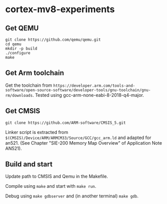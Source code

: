 # cortex-mv8-experiments

## Get QEMU

```
git clone https://github.com/qemu/qemu.git
cd qemu
mkdir -p build
./configure
make
```

## Get Arm toolchain
 
Get the toolchain from `https://developer.arm.com/tools-and-software/open-source-software/developer-tools/gnu-toolchain/gnu-rm/downloads`. Tested using gcc-arm-none-eabi-8-2018-q4-major.

## Get CMSIS

```
git clone https://github.com/ARM-software/CMSIS_5.git
```

Linker script is extracted from `$(CMSIS)/Device/ARM/ARMCM33/Source/GCC/gcc_arm.ld` and adapted for an521. (See Chapter "SIE-200 Memory Map Overview" of Application Note AN521).

## Build and start

Update path to CMSIS and Qemu in the Makefile.

Compile using `make` and start with `make run`.

Debug using `make gdbserver` and (in another terminal) `make gdb`.
